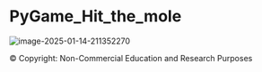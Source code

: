 # PyGame_Hit_the_mole

<img src="https://i.ibb.co/wBbQQLt/image-2025-01-14-211352270.png" alt="image-2025-01-14-211352270" border="0">

© Copyright: Non-Commercial Education and Research Purposes
